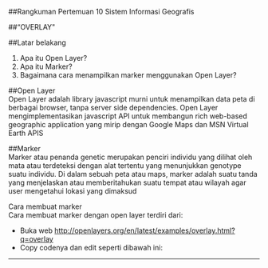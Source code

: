 ##Rangkuman Pertemuan 10 Sistem Informasi Geografis

##“OVERLAY"

##Latar belakang<br>
1.	Apa itu Open Layer?
2.	Apa itu Marker?
3.	Bagaimana cara menampilkan marker menggunakan Open Layer?

##Open Layer<br>
Open Layer adalah library javascript murni untuk menampilkan data peta di berbagai browser, tanpa server side dependencies. Open Layer mengimplementasikan javascript API untuk membangun rich web-based geographic application yang mirip dengan Google Maps dan MSN Virtual Earth APIS

##Marker<br>
Marker atau penanda genetic merupakan penciri individu yang dilihat oleh mata atau terdeteksi dengan alat tertentu yang menunjukkan genotype suatu individu. Di dalam sebuah peta atau maps, marker adalah suatu tanda yang menjelaskan atau memberitahukan suatu tempat atau wilayah agar user mengetahui lokasi yang dimaksud

Cara membuat marker<br>
Cara membuat marker dengan open layer terdiri dari:
*	Buka web http://openlayers.org/en/latest/examples/overlay.html?q=overlay
*	Copy codenya dan edit seperti dibawah ini:

-------
<!DOCTYPE html>
<html>
  <head>
    <title>Overlay</title>
    <link rel="stylesheet" href="https://openlayers.org/en/v3.20.1/css/ol.css" type="text/css">
    <!-- The line below is only needed for old environments like Internet Explorer and Android 4.x -->
    <script src="https://cdn.polyfill.io/v2/polyfill.min.js?features=requestAnimationFrame,Element.prototype.classList,URL"></script>
    <script src="https://openlayers.org/en/v3.20.1/build/ol.js"></script>
    <script src="https://code.jquery.com/jquery-2.2.3.min.js"></script>
    <link rel="stylesheet" href="https://maxcdn.bootstrapcdn.com/bootstrap/3.3.6/css/bootstrap.min.css">
    <script src="https://maxcdn.bootstrapcdn.com/bootstrap/3.3.6/js/bootstrap.min.js"></script>
    <style>
      #marker {
        width: 30px;
        height: 30px;
        border: 7px solid #088;
        border-radius: 60px;
        background-color: #0000CD;
        opacity: 3.0;

      }
      #bandung {
        text-decoration: none;
        color: #FF0000;
        font-size: 11pt;
        font-weight: bold;
      }
      #marker1 {
        width: 30px;
        height: 30px;
        border: 7px solid #088;
        border-radius: 60px;
        background-color: #0000CD;
        opacity: 3.0;
      }
      #banten {
        text-decoration: none;
        color: #FF0000;
        font-size: 11pt;
        font-weight: bold;
      }
      .popover-content {
        min-width: 180px;
      }
    </style>
  </head>
  <body>
    <div id="map" class="map"></div>
    <div style="display: none;">
      <!-- Clickable label for Vienna -->
      <a class="overlay" id="bandung" target="_blank" href="https://id.wikipedia.org/wiki/Kota_Bandung">Bandung</a>
      <div id="marker" title="Marker"></div>
      <!-- Clickable label for Vienna -->
      <a class="overlay" id="banten" target="_blank" href="https://id.wikipedia.org/wiki/Kabupaten_banten">banten</a>
      <div id="marker1" title="Marker"></div>
      <!-- Popup -->
      <div id="popup" title="Welcome to My Maps"></div>
    </div>
    <script>

      var map = new ol.Map({
        layers: [
          new ol.layer.Tile({
            source: new ol.source.XYZ({
              url: 'https://map.vas.web.id/wmts/agm/webmercator/{z}/{x}/{y}.png'
            })
          })
        ],
        target: 'map',
        view: new ol.View({
          center: ol.proj.transform([118.015776, -2.6000285], 'EPSG:4326', 'EPSG:3857'),
          zoom: 5
        })
      });

      var pos = ol.proj.fromLonLat([107.609810,-6.914744]);

      // Vienna marker
      var marker = new ol.Overlay({
        position: pos,
        positioning: 'center-center',
        element: document.getElementById('marker'),
        stopEvent: false
      });
      map.addOverlay(marker);

      // Vienna label
      var bandung = new ol.Overlay({
        position: pos,
        element: document.getElementById('bandung')
      });
      map.addOverlay(bandung);

      var pos1 = ol.proj.fromLonLat([105.3794937,-6.4457721]);

      // Vienna marker
      var marker1 = new ol.Overlay({
        position: pos1,
        positioning: 'center-center',
        element: document.getElementById('marker1'),
        stopEvent: false
      });
      map.addOverlay(marker1);

      // Vienna label
      var banten = new ol.Overlay({
        position: pos1,
        element: document.getElementById('banten')
      });
      map.addOverlay(banten);

      // Popup showing the position the user clicked
      var popup = new ol.Overlay({
        element: document.getElementById('popup')
      });
      map.addOverlay(popup);

      map.on('click', function(evt) {
        var element = popup.getElement();
        var coordinate = evt.coordinate;
        var hdms = ol.coordinate.toStringHDMS(ol.proj.transform(
            coordinate, 'EPSG:3857', 'EPSG:4326'));

        $(element).popover('destroy');
        popup.setPosition(coordinate);
        // the keys are quoted to prevent renaming in ADVANCED mode.
        $(element).popover({
          'placement': 'top',
          'animation': false,
          'html': true,
          'content': '<p>The location you clicked was:</p><code>' + hdms + '</code>'
        });
        $(element).popover('show');
      });
    </script>
  </body>
</html>

-------
 
##Hasil dari code :<br>

<p align="center"> 
<img src="../../img/marker.png" width="400px"> 
</p>

##Kesimpulan<br>
Jadi, pada praktikum ini membuat open layer sedikit berbeda dengan membuat marker google maps, hanya berbeda code dan cara memanggil nya saja.

##Saran<br>
Saran saya sebaiknya pelajari dengan detail lagi dan cari referensi dari buku atau internet.

*	Nama		: Entol Achmad Fikry Ilhamy
*	NPM		: 1144115
*	Kelas		: 3C
*	Prodi		: D4 Teknik Informatika
*	Mata Kuliah	: Sistem Informasi Geografis 
*	Kampus	: Politeknik Pos Indonesia

Link Matakuliah : http://kampus.awangga.net/assignments/sisteminformasigeografis2016

Link Github : https://github.com/enfikry25/SistemInformasiGeografis

Referensi : https://en.wikipedia.org/wiki/OpenLayers

Scan Plagiarisme :
*	https://drive.google.com/open?id=0B84lVJ2VqAfRcGxzd2d2bzFIVTg
*	https://drive.google.com/open?id=0B84lVJ2VqAfRUV9tWkxHZlVEXzA
